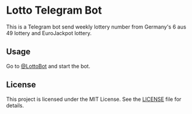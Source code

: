 # Lotto Telegram Bot

This is a Telegram bot send weekly lottery number from Germany's 6 aus 49 lottery and EuroJackpot lottery.

## Usage

Go to [@LottoBot](https://t.me/TottoLottoBot) and start the bot.

## License

This project is licensed under the MIT License. See the [LICENSE](LICENSE) file for details.
